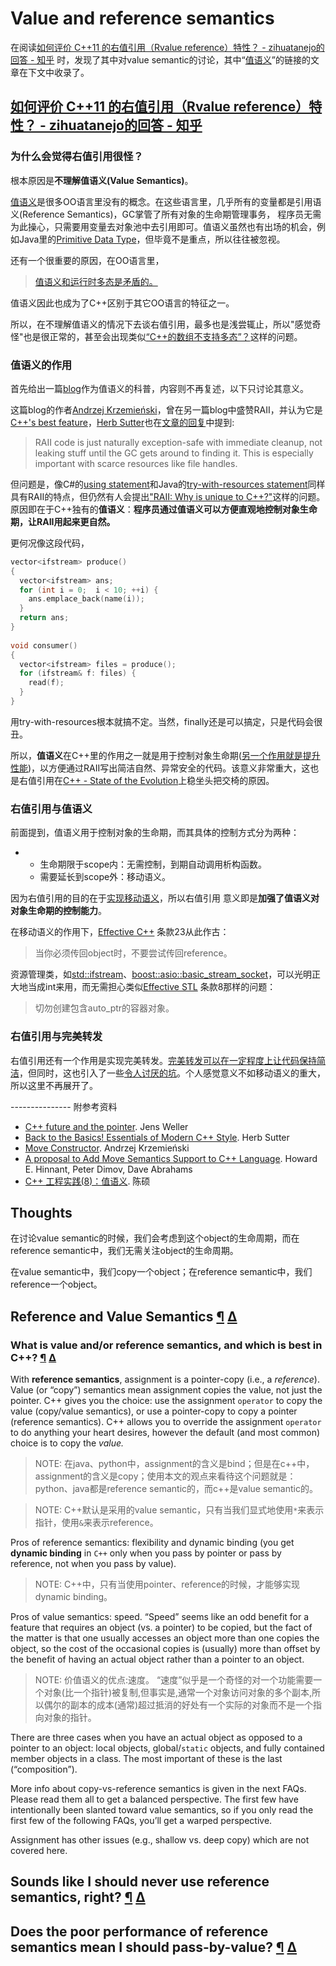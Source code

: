 # Value and reference semantics

在阅读[如何评价 C++11 的右值引用（Rvalue reference）特性？ - zihuatanejo的回答 - 知乎](https://www.zhihu.com/question/22111546/answer/31929118) 时，发现了其中对value semantic的讨论，其中“[值语义](https://link.zhihu.com/?target=http%3A//www.parashift.com/c%2B%2B-faq/val-vs-ref-semantics.html)”的链接的文章在下文中收录了。

## [如何评价 C++11 的右值引用（Rvalue reference）特性？ - zihuatanejo的回答 - 知乎](https://www.zhihu.com/question/22111546/answer/31929118)

### 为什么会觉得右值引用很怪？

根本原因是**不理解值语义(Value Semantics)**。

[值语义](https://link.zhihu.com/?target=http%3A//www.parashift.com/c%2B%2B-faq/val-vs-ref-semantics.html)是很多OO语言里没有的概念。在这些语言里，几乎所有的变量都是引用语义(Reference Semantics)，GC掌管了所有对象的生命期管理事务， 程序员无需为此操心，只需要用变量去对象池中去引用即可。值语义虽然也有出场的机会，例如Java里的[Primitive Data Type](https://link.zhihu.com/?target=http%3A//docs.oracle.com/javase/tutorial/java/nutsandbolts/datatypes.htmlPrimitive)，但毕竟不是重点，所以往往被忽视。

还有一个很重要的原因，在OO语言里，

> [值语义和运行时多态是矛盾的。](https://link.zhihu.com/?target=http%3A//akrzemi1.wordpress.com/2012/02/03/value-semantics/%23comment-270)

值语义因此也成为了C++区别于其它OO语言的特征之一。

所以，在不理解值语义的情况下去谈右值引用，最多也是浅尝辄止，所以"感觉奇怪"也是很正常的，甚至会出现类似[“C++的数组不支持多态”？](https://link.zhihu.com/?target=http%3A//coolshell.cn/articles/9543.html)这样的问题。

### 值语义的作用

首先给出一篇[blog](https://link.zhihu.com/?target=http%3A//akrzemi1.wordpress.com/2012/02/03/value-semantics/)作为值语义的科普，内容则不再复述，以下只讨论其意义。

这篇blog的作者[Andrzej Krzemieński](https://link.zhihu.com/?target=https%3A//github.com/akrzemi1)，曾在另一篇blog中盛赞RAII，并认为它是[C++'s best feature](https://link.zhihu.com/?target=http%3A//akrzemi1.wordpress.com/2013/07/18/cs-best-feature/)，[Herb Sutter](https://link.zhihu.com/?target=http%3A//herbsutter.com/about/)也在[文章的回复](https://link.zhihu.com/?target=http%3A//akrzemi1.wordpress.com/2013/07/18/cs-best-feature/%23comment-1424)中提到:

> RAII code is just naturally exception-safe with immediate cleanup, not leaking stuff until the GC gets around to finding it. This is especially important with scarce resources like file handles.



但问题是，像C#的[using statement](https://link.zhihu.com/?target=http%3A//msdn.microsoft.com/en-us/library/yh598w02%28v%3Dvs.80%29.aspx)和Java的[try-with-resources statement](https://link.zhihu.com/?target=http%3A//docs.oracle.com/javase/tutorial/essential/exceptions/tryResourceClose.html)同样具有RAII的特点，但仍然有人会提出["RAII: Why is unique to C++?"](https://link.zhihu.com/?target=http%3A//swiftcoder.wordpress.com/2009/02/18/raii-why-is-it-unique-to-c/)这样的问题。原因即在于C++独有的**值语义**：**程序员通过值语义可以方便直观地控制对象生命期，让RAII用起来更自然。**

更何况像这段代码，

```cpp
vector<ifstream> produce()
{
  vector<ifstream> ans;
  for (int i = 0;  i < 10; ++i) {
    ans.emplace_back(name(i));
  } 
  return ans;
}
 
void consumer()
{
  vector<ifstream> files = produce();
  for (ifstream& f: files) {
    read(f);
  }
}
```

用try-with-resources根本就搞不定。当然，finally还是可以搞定，只是代码会很丑。

所以，**值语义**在C++里的作用之一就是用于控制对象生命期([另一个作用就是提升性能](https://link.zhihu.com/?target=http%3A//blog.csdn.net/Solstice/article/details/6692976))，以方便通过RAII写出简洁自然、异常安全的代码。该意义非常重大，这也是右值引用在[C++ - State of the Evolution](https://link.zhihu.com/?target=http%3A//www2.open-std.org/jtc1/sc22/wg21/docs/papers/2007/n2291.html)上稳坐头把交椅的原因。

### 右值引用与值语义


前面提到，值语义用于控制对象的生命期，而其具体的控制方式分为两种：

- - 生命期限于scope内：无需控制，到期自动调用析构函数。
  - 需要延长到scope外：移动语义。

因为右值引用的目的在于[实现移动语义](https://link.zhihu.com/?target=http%3A//www.open-std.org/jtc1/sc22/wg21/docs/papers/2006/n2027.html%23rvalue_reference)，所以右值引用 意义即是**加强了值语义对对象生命期的控制能力**。

在移动语义的作用下，[Effective C++](https://link.zhihu.com/?target=http%3A//book.douban.com/subject/1231590/) 条款23从此作古：

> 当你必须传回object时，不要尝试传回reference。


资源管理类，如[std::ifstream](https://link.zhihu.com/?target=http%3A//en.cppreference.com/w/cpp/io/basic_ifstream)、[boost::asio::basic_stream_socket](https://link.zhihu.com/?target=http%3A//www.boost.org/doc/libs/1_56_0/doc/html/boost_asio/reference/basic_stream_socket.html)，可以光明正大地当成int来用，而无需担心类似[Effective STL](https://link.zhihu.com/?target=http%3A//book.douban.com/subject/1792179/) 条款8那样的问题：

> 切勿创建包含auto_ptr的容器对象。



### 右值引用与完美转发



右值引用还有一个作用是实现完美转发。[完美转发可以在一定程度上让代码保持简洁](https://link.zhihu.com/?target=http%3A//www.open-std.org/jtc1/sc22/wg21/docs/papers/2002/n1385.htm)，但同时，这也引入了一些[令人讨厌的坑](https://link.zhihu.com/?target=http%3A//scottmeyers.blogspot.com/2012/10/copying-constructors-in-c11.html)。个人感觉意义不如移动语义的重大，所以这里不再展开了。

\---------------
附参考资料

- [C++ future and the pointer](https://link.zhihu.com/?target=http%3A//www.meetingcpp.com/index.php/br/items/cpp-future-and-the-pointer.html). Jens Weller
- [Back to the Basics! Essentials of Modern C++ Style](https://link.zhihu.com/?target=https%3A//github.com/CppCon/CppCon2014/blob/master/Presentations/Back%20to%20the%20Basics!%20Essentials%20of%20Modern%20C%2B%2B%20Style/Back%20to%20the%20Basics!%20Essentials%20of%20Modern%20C%2B%2B%20Style%20-%20Herb%20Sutter%20-%20CppCon%202014.pdf%3Fraw%3Dtrue). Herb Sutter
- [Move Constructor](https://link.zhihu.com/?target=http%3A//akrzemi1.wordpress.com/2011/08/11/move-constructor/). Andrzej Krzemieński
- [A proposal to Add Move Semantics Support to C++ Language](https://link.zhihu.com/?target=http%3A//www.open-std.org/jtc1/sc22/wg21/docs/papers/2002/n1377.htm). Howard E. Hinnant, Peter Dimov, Dave Abrahams
- [C++ 工程实践(8)：值语义](https://link.zhihu.com/?target=http%3A//www.cnblogs.com/solstice/archive/2011/08/16/2141515.html). 陈硕





## Thoughts

在讨论value semantic的时候，我们会考虑到这个object的生命周期，而在reference semantic中，我们无需关注object的生命周期。

在value semantic中，我们copy一个object；在reference semantic中，我们reference一个object。

## Reference and Value Semantics [¶](https://isocpp.org/wiki/faq/value-vs-ref-semantics) [Δ](https://isocpp.org/wiki/faq/value-vs-ref-semantics#)

### What is value and/or reference semantics, and which is best in C++? [¶](https://isocpp.org/wiki/faq/value-vs-ref-semantics#val-vs-ref-semantics) [Δ](https://isocpp.org/wiki/faq/value-vs-ref-semantics#)

With **reference semantics**, assignment is a pointer-copy (i.e., a *reference*). Value (or “copy”) semantics mean assignment copies the value, not just the pointer. C++ gives you the choice: use the assignment `operator` to copy the value (copy/value semantics), or use a pointer-copy to copy a pointer (reference semantics). C++ allows you to override the assignment `operator` to do anything your heart desires, however the default (and most common) choice is to copy the *value.*

> NOTE: 在java、python中，assignment的含义是bind；但是在c++中，assignment的含义是copy；使用本文的观点来看待这个问题就是：python、java都是reference semantic的，而c++是value semantic的。

> NOTE: C++默认是采用的value semantic，只有当我们显式地使用`*`来表示指针，使用`&`来表示reference。

Pros of reference semantics: flexibility and dynamic binding (you get **dynamic binding** in `C++` only when you pass by pointer or pass by reference, not when you pass by value).

> NOTE: C++中，只有当使用pointer、reference的时候，才能够实现dynamic binding。

Pros of value semantics: speed. “Speed” seems like an odd benefit for a feature that requires an object (vs. a pointer) to be copied, but the fact of the matter is that one usually accesses an object more than one copies the object, so the cost of the occasional copies is (usually) more than offset by the benefit of having an actual object rather than a pointer to an object.

> NOTE: 价值语义的优点:速度。
> “速度”似乎是一个奇怪的对一个功能需要一个对象(比一个指针)被复制,但事实是,通常一个对象访问对象的多个副本,所以偶尔的副本的成本(通常)超过抵消的好处有一个实际的对象而不是一个指向对象的指针。

There are three cases when you have an actual object as opposed to a pointer to an object: local objects, global/`static` objects, and fully contained member objects in a class. The most important of these is the last (“composition”).

More info about copy-vs-reference semantics is given in the next FAQs. Please read them all to get a balanced perspective. The first few have intentionally been slanted toward value semantics, so if you only read the first few of the following FAQs, you’ll get a warped perspective.

Assignment has other issues (e.g., shallow vs. deep copy) which are not covered here.





## Sounds like I should never use reference semantics, right? [¶](https://isocpp.org/wiki/faq/value-vs-ref-semantics#ref-semantics-sometimes-good) [Δ](https://isocpp.org/wiki/faq/value-vs-ref-semantics#)





## Does the poor performance of reference semantics mean I should pass-by-value? [¶](https://isocpp.org/wiki/faq/value-vs-ref-semantics#pass-by-value) [Δ](https://isocpp.org/wiki/faq/value-vs-ref-semantics#)